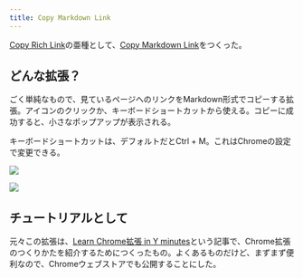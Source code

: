 ```yaml
---
title: Copy Markdown Link
---
```

[Copy Rich Link](https://chrome.google.com/webstore/detail/copy-rich-link/hikiamlgpdcabppakpmemaofmkgknpea)の亜種として、[Copy Markdown Link](https://chrome.google.com/webstore/detail/copy-markdown-link/gkceaaphhbeanfciglgpffnncfpipjpa)をつくった。

どんな拡張？
------

ごく単純なもので、見ているページへのリンクをMarkdown形式でコピーする拡張。アイコンのクリックか、キーボードショートカットから使える。コピーに成功すると、小さなポップアップが表示される。

キーボードショートカットは、デフォルトだとCtrl + M。これはChromeの設定で変更できる。

![](https://lh3.googleusercontent.com/Zv0fBMBU05n77-VYzWlI7R2j7Hg0G-uJypN4VnI36BNgrTYyLBUeuxYLUomp2kwIey8io9SsD4RsVtZ5MtszGE8f1XA5R8uiTU9raMjj1iLS-Dml7CtRkAESheoHEtLZsK9wzyFtbDCyTRSLDYnbhGBBBwnRgFNDV2mwaL9kJDehGtSDZJytxFJg_Q6J)

![](https://lh4.googleusercontent.com/Qm20b44E9tPyWrq6f3ghcNEm5aBTOzy0kZtVX7iPf0-g6arZvWL19GD1swbGyFiGFKqYlarcZL9v73lunSpK4RBI_uL43dCMeMuLhXL3_c4YHjm7gPffV1EVoe-Y7qAJt4tR__rYiWwgd5vgLWXaKEYXYRNxqnJcJ9CaG8r1Ax0QvkIaSoqO1MKDcZ3g)

チュートリアルとして
----------

元々この拡張は、[Learn Chrome拡張 in Y minutes](https://r7kamura.com/articles/2022-05-18-learn-chrome-extention-in-y-minutes)という記事で、Chrome拡張のつくりかたを紹介するためにつくったもの。よくあるものだけど、まずまず便利なので、Chromeウェブストアでも公開することにした。

